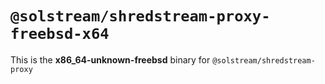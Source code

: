 # `@solstream/shredstream-proxy-freebsd-x64`

This is the **x86_64-unknown-freebsd** binary for `@solstream/shredstream-proxy`
